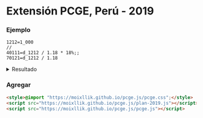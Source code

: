# Extensión PCGE, Perú - 2019
### Ejemplo

```pcge
1212=1_000
//
40111=d_1212 / 1.18 * 18%;;
70121=d_1212 / 1.18
```

<details>
    <summary>Resultado</summary>
<table class="pcge">
    <thead><tr><th>CUENTA</th><th>NOMBRE</th><th>DEBE</th><th>HABER</th></tr><tr></tr></thead><tbody>
    <tr class="sep"><td></td><td></td><td></td><td></td></tr><tr><td>12</td><td>CUENTAS POR COBRAR COMERCIALES – TERCEROS</td><td></td><td></td></tr><tr><td>121</td><td>Facturas, boletas y otros comprobantes por cobrar</td><td></td><td></td></tr><tr><td>1212</td><td>Emitidas en cartera</td><td>1000.00</td><td></td></tr> <tr class="sep"><td></td><td></td><td></td><td></td></tr><tr><td>40</td><td>TRIBUTOS, CONTRAPRESTACIONES Y APORTES AL SISTEMA PÚBLICO DE PENSIONES Y DE SALUD POR PAGAR</td><td></td><td></td></tr><tr><td>401</td><td>Gobierno nacional</td><td></td><td></td></tr><tr><td>4011</td><td>Impuesto general a las ventas</td><td></td><td></td></tr><tr><td>40111</td><td>IGV – Cuenta propia</td><td></td><td>152.54</td></tr><tr><td>70</td><td>VENTAS</td><td></td><td></td></tr><tr><td>701</td><td>Mercaderías</td><td></td><td></td></tr><tr><td>7012</td><td>Mercaderías - venta local</td><td></td><td></td></tr><tr><td>70121</td><td>Terceros</td><td></td><td>847.46</td></tr>
    </tbody>
</table>
</details>

### Agregar

```html
<style>@import "https://moixllik.github.io/pcge.js/pcge.css";</style>
<script src="https://moixllik.github.io/pcge.js/plan-2019.js"></script>
<script src="https://moixllik.github.io/pcge.js/pcge.js"></script>
```
